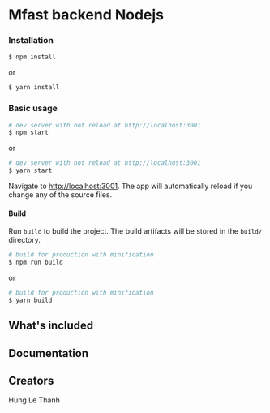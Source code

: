 # Mfast backend Nodejs

### Installation

```bash
$ npm install
```

or

```bash
$ yarn install
```

### Basic usage

```bash
# dev server with hot reload at http://localhost:3001
$ npm start
```

or

```bash
# dev server with hot reload at http://localhost:3001
$ yarn start
```

Navigate to [http://localhost:3001](http://localhost:3001). The app will automatically reload if you change any of the source files.

#### Build

Run `build` to build the project. The build artifacts will be stored in the `build/` directory.

```bash
# build for production with minification
$ npm run build
```

or

```bash
# build for production with minification
$ yarn build
```

## What's included

## Documentation

## Creators

Hung Le Thanh
